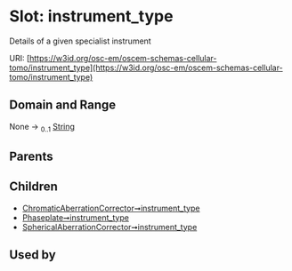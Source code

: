 
# Slot: instrument_type

Details of a given specialist instrument

URI: [https://w3id.org/osc-em/oscem-schemas-cellular-tomo/instrument_type](https://w3id.org/osc-em/oscem-schemas-cellular-tomo/instrument_type)


## Domain and Range

None &#8594;  <sub>0..1</sub> [String](types/String.md)

## Parents


## Children

 *  [ChromaticAberrationCorrector➞instrument_type](ChromaticAberrationCorrector_instrument_type.md)
 *  [Phaseplate➞instrument_type](Phaseplate_instrument_type.md)
 *  [SphericalAberrationCorrector➞instrument_type](SphericalAberrationCorrector_instrument_type.md)

## Used by

